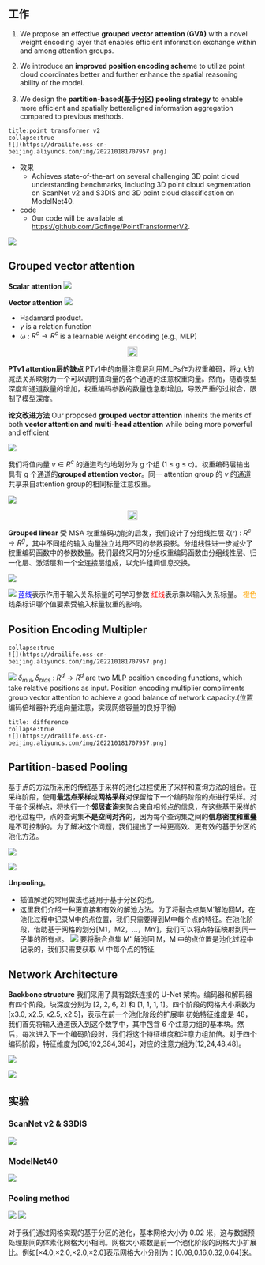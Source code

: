 ## 工作
1. We propose an effective **grouped vector attention (GVA)** with a novel weight encoding layer that enables efficient information exchange within and among attention groups.

2. We introduce an **improved position encoding schem**e to utilize point cloud coordinates better and further enhance the spatial reasoning ability of the model. 

3. We design the **partition-based(基于分区) pooling strategy** to enable more efficient and spatially betteraligned information aggregation compared to previous methods.

```ad-important
title:point transformer v2
collapse:true
![](https://drailife.oss-cn-beijing.aliyuncs.com/img/202210181707957.png)
```

+ 效果
	+ Achieves state-of-the-art on several challenging 3D point cloud understanding benchmarks, including 3D point cloud segmentation on ScanNet v2 and S3DIS and 3D point cloud classification on ModelNet40.
+ code
	+ Our code will be available at https://github.com/Gofinge/PointTransformerV2.

![](https://drailife.oss-cn-beijing.aliyuncs.com/img/202210181707957.png)


## Grouped vector attention

**Scalar attention**
![](https://drailife.oss-cn-beijing.aliyuncs.com/img/202210182144355.png)

**Vector attention**
![](https://drailife.oss-cn-beijing.aliyuncs.com/img/202210182146597.png)

+ Hadamard product. 
+ $\gamma$  is a relation function
+ ω : $R^c → R^c$ is a learnable weight encoding (e.g., MLP)

<div align='center'><img src="https://drailife.oss-cn-beijing.aliyuncs.com/img/202210191125749.png" height  =20></div>

**PTv1 attention层的缺点**
PTv1中的向量注意层利用MLPs作为权重编码，将$q,k$的减法关系映射为一个可以调制值向量的各个通道的注意权重向量。然而，随着模型深度和通道数量的增加，权重编码参数的数量也急剧增加，导致严重的过拟合，限制了模型深度。

**论文改进方法**
Our proposed **grouped vector attention** inherits the merits of both **vector attention and multi-head attention** while being more powerful and efficient

![](https://drailife.oss-cn-beijing.aliyuncs.com/img/202210191311857.png)

我们将值向量  $v ∈ R^c$  的通道均匀地划分为 g 个组 (1 ≤ g ≤ c)。权重编码层输出具有 g 个通道的**grouped attention vector**。同一 attention group 的 $v$  的通道共享来自attention group的相同标量注意权重。

![](https://drailife.oss-cn-beijing.aliyuncs.com/img/202210182136024.png)
<div align='center'><img src="https://drailife.oss-cn-beijing.aliyuncs.com/img/202210191125749.png" height  =20></div>

**Grouped linear**
受 MSA 权重编码功能的启发，我们设计了分组线性层 ζ(r) : $R^c  → R^g$，其中不同组的输入向量独立地用不同的参数投影。分组线性进一步减少了权重编码函数中的参数数量。我们最终采用的分组权重编码函数由分组线性层、归一化层、激活层和一个全连接层组成，以允许组间信息交换。

![](https://drailife.oss-cn-beijing.aliyuncs.com/img/202210182302343.png)

![](https://drailife.oss-cn-beijing.aliyuncs.com/img/202210182253666.png)
<font color='blue'>蓝线</font>表示作用于输入关系标量的可学习参数
<font color='red'>红线</font>表示乘以输入关系标量。
<font color='orange'>橙色</font>线条标识哪个值要素受输入标量权重的影响。

## Position Encoding Multipler

```ad-important
collapse:true
![](https://drailife.oss-cn-beijing.aliyuncs.com/img/202210181707957.png)
```

![](https://drailife.oss-cn-beijing.aliyuncs.com/img/202210182309699.png)
$δ_{mul}, δ_{bias}$ : $R^d → R^d$ are two MLP position encoding functions, which take relative positions as input. 
Position encoding multiplier compliments group vector attention to achieve a good balance of network capacity.(位置编码倍增器补充组向量注意，实现网络容量的良好平衡)

```ad-note
title: difference
collapse:true
![](https://drailife.oss-cn-beijing.aliyuncs.com/img/202210181707957.png)
```

## Partition-based Pooling

基于点的方法所采用的传统基于采样的池化过程使用了采样和查询方法的组合。在采样阶段，使用**最远点采样**或**网格采样**对保留给下一个编码阶段的点进行采样。对于每个采样点，将执行一个**邻居查询**来聚合来自相邻点的信息，在这些基于采样的池化过程中，点的查询集**不是空间对齐**的，因为每个查询集之间的**信息密度和重叠**是不可控制的。为了解决这个问题，我们提出了一种更高效、更有效的基于分区的池化方法。

![](https://drailife.oss-cn-beijing.aliyuncs.com/img/202210182330419.png)



![](https://drailife.oss-cn-beijing.aliyuncs.com/img/202210182326921.png)

**Unpooling**。
+ 插值解池的常用做法也适用于基于分区的池。
+ 这里我们介绍一种更直接和有效的解池方法。为了将融合点集M’解池回M，在池化过程中记录M中的点位置，我们只需要得到M中每个点的特征。在池化阶段，借助基于网格的划分[M1，M2，…，Mn‘]，我们可以将点特征映射到同一子集的所有点。
![](https://drailife.oss-cn-beijing.aliyuncs.com/img/202210182333826.png)
要将融合点集 M' 解池回 M，M 中的点位置是池化过程中记录的，我们只需要获取 M 中每个点的特征

## Network Architecture

**Backbone structure**
我们采用了具有跳跃连接的 U-Net 架构。编码器和解码器有四个阶段，块深度分别为 [2, 2, 6, 2] 和 [1, 1, 1, 1]。四个阶段的网格大小乘数为 [x3.0, x2.5, x2.5, x2.5]，表示在前一个池化阶段的扩展率
初始特征维度是 48，我们首先将输入通道嵌入到这个数字中，其中包含 6 个注意力组的基本块。然后，每次进入下一个编码阶段时，我们将这个特征维度和注意力组加倍。对于四个编码阶段，特征维度为[96,192,384,384]，对应的注意力组为[12,24,48,48]。 

![](https://drailife.oss-cn-beijing.aliyuncs.com/img/202210182342740.png)

![](https://drailife.oss-cn-beijing.aliyuncs.com/img/202210182352686.png)


## 实验

### ScanNet v2 & S3DIS
![](https://drailife.oss-cn-beijing.aliyuncs.com/img/202210182343188.png)

### ModelNet40
![](https://drailife.oss-cn-beijing.aliyuncs.com/img/202210182345998.png)
### Pooling method
![](https://drailife.oss-cn-beijing.aliyuncs.com/img/202210182346186.png)
![](https://drailife.oss-cn-beijing.aliyuncs.com/img/202210182349681.png)

对于我们通过网格实现的基于分区的池化，基本网格大小为 0.02 米，这与数据预处理期间的体素化网格大小相同。网格大小乘数是前一个池化阶段的网格大小扩展比。例如[×4.0,×2.0,×2.0,×2.0]表示网格大小分别为：[0.08,0.16,0.32,0.64]米。
